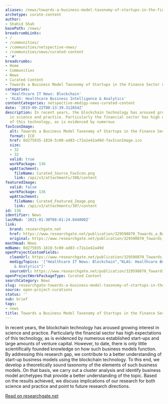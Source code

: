 ```yaml
---
aliases: /news/towards-a-business-model-taxonomy-of-startups-in-the-finance-sector-using-blockchain
archetype: curate-content
author:
- Shahid Shah
basePath: /news/
breadcrumbLinks:
- /
- /communities/
- /communities/netspective-news/
- /communities/news/curated-content
- '#'
breadcrumbs:
- Home
- Communities
- News
- Curated Content
- Towards a Business Model Taxonomy of Startups in the Finance Sector using Blockchain
categories:
- 'Healthcare IT News: Blockchain'
- 'KLAS: Healthcare Business Intelligence & Analytics'
contentCategories: netspective-medigy-news-curated-content
date: '2019-09-22T00:13:39.312854Z'
description: In recent years, the blockchain technology has aroused growing interest
  in science and practice. Particularly the financial sector has high expectations
  of this technology, as is evidenced by numerous
favIconImage:
  alt: Towards a Business Model Taxonomy of Startups in the Finance Sector using Blockchain
  format: ICO
  href: 0d275935-1810-5c00-ad83-c72a1e42a49d-favIconImage.ico
  size:
  - 32
  - 32
  valid: true
  workPackage: 136
  wpAttachment:
    fileName: Curated_Source_FavIcon.png
    link: /api/v3/attachments/308/content
featuredImage:
  valid: false
  workPackage: 136
  wpAttachment:
    fileName: Curated_Featured_Image.png
    link: /api/v3/attachments/307/content
id: 136
identifier: News
lastMod: '2021-01-30T08:01:24.844000Z'
link:
  brand: researchgate.net
  href: https://www.researchgate.net/publication/329590870_Towards_a_Business_Model_Taxonomy_of_Startups_in_the_Finance_Sector_using_Blockchain
  original: https://www.researchgate.net/publication/329590870_Towards_a_Business_Model_Taxonomy_of_Startups_in_the_Finance_Sector_using_Blockchain
mastHead: News
mdName: 0d275935-1810-5c00-ad83-c72a1e42a49d
openProjectCustomFields:
  cleanUrl: https://www.researchgate.net/publication/329590870_Towards_a_Business_Model_Taxonomy_of_Startups_in_the_Finance_Sector_using_Blockchain
  medigyTopics: '["Healthcare IT News: Blockchain","KLAS: Healthcare Business Intelligence
    & Analytics"]'
  sourceUrl: https://www.researchgate.net/publication/329590870_Towards_a_Business_Model_Taxonomy_of_Startups_in_the_Finance_Sector_using_Blockchain
openProjectWorkPackageType: Curated Content
searchCategory: News
slug: researchgate-towards-a-business-model-taxonomy-of-startups-in-the-finance-sector-using-blockchain
source: open-project-curations
status: ''
sub: brief
tags:
- news
title: Towards a Business Model Taxonomy of Startups in the Finance Sector using Blockchain
---
```


In recent years, the blockchain technology has aroused growing interest in science and practice. Particularly the financial sector has high expectations of this technology, as is evidenced by numerous established start-ups and large amounts of venture capital. However, to date, there is only little scientifically founded knowledge on how such business models function. By addressing this research gap, we contribute to a better understanding of start-up business models using the blockchain technology. To this end, we develop a theoretically sound taxonomy of the elements of such business models. On that basis, we carry out a cluster analysis and identify business model archetypes that provide a better understanding of the topic. Based on the results achieved, we discuss implications of our research for both science and practice and point to future research directions.

[Read on researchgate.net](https://www.researchgate.net/publication/329590870_Towards_a_Business_Model_Taxonomy_of_Startups_in_the_Finance_Sector_using_Blockchain)